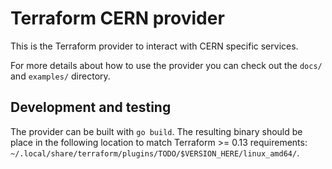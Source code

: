 # Terraform CERN provider

This is the Terraform provider to interact with CERN specific services.

For more details about how to use the provider you can check out the `docs/` and
`examples/` directory.

## Development and testing

The provider can be built with `go build`. The resulting binary should be place
in the following location to match Terraform >= 0.13 requirements:
`~/.local/share/terraform/plugins/TODO/$VERSION_HERE/linux_amd64/`.
